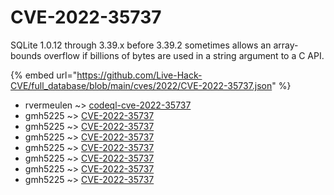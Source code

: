 # CVE-2022-35737

SQLite 1.0.12 through 3.39.x before 3.39.2 sometimes allows an array-bounds overflow if billions of bytes are used in a string argument to a C API.

{% embed url="https://github.com/Live-Hack-CVE/full_database/blob/main/cves/2022/CVE-2022-35737.json" %}


* rvermeulen ~> [codeql-cve-2022-35737](https://www.alice-snow.ru/2022/database/cve-2022-35737/codeql-cve-2022-35737-rvermeulen)
* gmh5225 ~> [CVE-2022-35737](https://www.alice-snow.ru/2022/database/cve-2022-35737/cve-2022-35737-gmh5225)
* gmh5225 ~> [CVE-2022-35737](https://www.alice-snow.ru/2022/database/cve-2022-35737/cve-2022-35737-gmh5225)
* gmh5225 ~> [CVE-2022-35737](https://www.alice-snow.ru/2022/database/cve-2022-35737/cve-2022-35737-gmh5225)
* gmh5225 ~> [CVE-2022-35737](https://www.alice-snow.ru/2022/database/cve-2022-35737/cve-2022-35737-gmh5225)
* gmh5225 ~> [CVE-2022-35737](https://www.alice-snow.ru/2022/database/cve-2022-35737/cve-2022-35737-gmh5225)
* gmh5225 ~> [CVE-2022-35737](https://www.alice-snow.ru/2022/database/cve-2022-35737/cve-2022-35737-gmh5225)
* gmh5225 ~> [CVE-2022-35737](https://www.alice-snow.ru/2022/database/cve-2022-35737/cve-2022-35737-gmh5225)